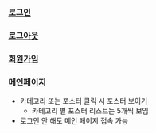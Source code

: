 ### [로그인](https://github.com/luster1031/JAVA_Expert_courses_Practice/blob/master/jblog/jblog03/login.md)
### [로그아웃](https://github.com/luster1031/JAVA_Expert_courses_Practice/blob/master/jblog/jblog03/logout.md)
### [회원가입](https://github.com/luster1031/JAVA_Expert_courses_Practice/blob/master/jblog/jblog03/join.md)
### [메인페이지](https://github.com/luster1031/JAVA_Expert_courses_Practice/blob/master/jblog/jblog03/BlogMain.md)
+ 카테고리 또는 포스터 클릭 시 포스터 보이기
    + 카테고리 별 포스터 리스트는 5개씩 보임
+ 로그인 안 해도 메인 페이지 접속 가능 
